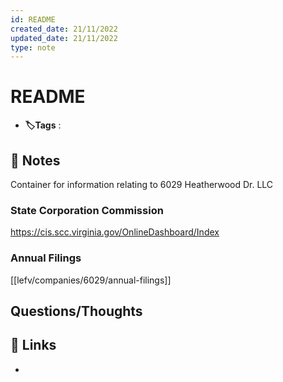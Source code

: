 ```yaml
---
id: README
created_date: 21/11/2022
updated_date: 21/11/2022
type: note
---
```


#  README
- **🏷️Tags** :   
[ ](#anki-card)
## 📝 Notes

Container for information relating to 6029 Heatherwood Dr. LLC

### State Corporation Commission

https://cis.scc.virginia.gov/OnlineDashboard/Index

### Annual Filings

[[lefv/companies/6029/annual-filings]] 

## Questions/Thoughts


## 🔗 Links
- 